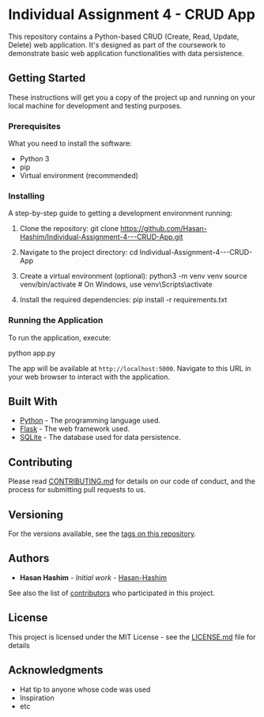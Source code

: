 # Individual Assignment 4 - CRUD App

This repository contains a Python-based CRUD (Create, Read, Update, Delete) web application. It's designed as part of the coursework to demonstrate basic web application functionalities with data persistence.

## Getting Started

These instructions will get you a copy of the project up and running on your local machine for development and testing purposes.

### Prerequisites

What you need to install the software:

- Python 3
- pip
- Virtual environment (recommended)

### Installing

A step-by-step guide to getting a development environment running:

1. Clone the repository:
git clone https://github.com/Hasan-Hashim/Individual-Assignment-4---CRUD-App.git
2. Navigate to the project directory:
cd Individual-Assignment-4---CRUD-App

3. Create a virtual environment (optional):
python3 -m venv venv
source venv/bin/activate # On Windows, use venv\Scripts\activate
4. Install the required dependencies:
pip install -r requirements.txt


### Running the Application

To run the application, execute:

python app.py


The app will be available at `http://localhost:5000`. Navigate to this URL in your web browser to interact with the application.

## Built With

- [Python](https://www.python.org/) - The programming language used.
- [Flask](http://flask.pocoo.org/) - The web framework used.
- [SQLite](https://www.sqlite.org/index.html) - The database used for data persistence.

## Contributing

Please read [CONTRIBUTING.md](https://github.com/YourUsername/YourRepository/blob/master/CONTRIBUTING.md) for details on our code of conduct, and the process for submitting pull requests to us.

## Versioning

For the versions available, see the [tags on this repository](https://github.com/yourusername/yourproject/tags).

## Authors

- **Hasan Hashim** - *Initial work* - [Hasan-Hashim](https://github.com/Hasan-Hashim)

See also the list of [contributors](https://github.com/yourusername/yourproject/contributors) who participated in this project.

## License

This project is licensed under the MIT License - see the [LICENSE.md](LICENSE.md) file for details

## Acknowledgments

- Hat tip to anyone whose code was used
- Inspiration
- etc

